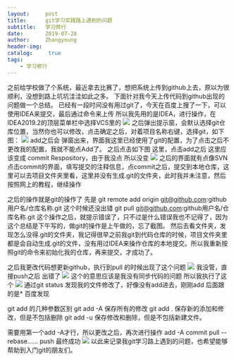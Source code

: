 ```yaml
---
layout:     post
title:      git学习实践路上遇到的问题
subtitle:   学习修行
date:       2019-07-28
author:     Zhangyoung
header-img: 
catalog: 	 true
tags:
    - 学习修行
---
```



之前给学校做了个系统，最近拿去比赛了，想把系统上传到github上去，原以为很顺利，没想到路上坑坑洼洼如此之多。
下面针对我今天上传代码到github出现的问题做一个总结。
已经有一段时间没有用过git了，今天在百度上搜了一下，可以使用IDEA来提交，最后通过命令来上传
所以我先用的是IDEA，进行操作，在IDEA2019.2的顶层菜单栏中选择VCS里的
![](https://img-blog.csdnimg.cn/20190728180637605.png?x-oss-process=image/watermark,type_ZmFuZ3poZW5naGVpdGk,shadow_10,text_aHR0cHM6Ly9ibG9nLmNzZG4ubmV0L3FxXzM3MzgwNTc1,size_16,color_FFFFFF,t_70)
之后弹出提示窗，会默认选择git仓库位置，当然你也可以修改，点击确定之后，对着项目名称右键，选择git，如下图：
![](https://img-blog.csdnimg.cn/20190728180729890.png?x-oss-process=image/watermark,type_ZmFuZ3poZW5naGVpdGk,shadow_10,text_aHR0cHM6Ly9ibG9nLmNzZG4ubmV0L3FxXzM3MzgwNTc1,size_16,color_FFFFFF,t_70)
add之后会 弹窗出来，界面我这里已经使用了git的配置，为了点击之后不更改我的配置，我就不能点Add了。
之后点击如下图  这里，点击add之后 这里应该变成 commit Respository，由于我没点 所以没变
![](https://img-blog.csdnimg.cn/20190728180832764.png?x-oss-process=image/watermark,type_ZmFuZ3poZW5naGVpdGk,shadow_10,text_aHR0cHM6Ly9ibG9nLmNzZG4ubmV0L3FxXzM3MzgwNTc1,size_16,color_FFFFFF,t_70)
之后的界面就有点像SVN点击commit的界面，填写提交的注释信息，点commit之后，提交到本地仓库，这里可以去项目文件夹里看，这里并没有生成.git的文件夹，此时我并未注意，然后按照网上的教程，继续操作

之后的操作就是git的操作了 
先是    git remote add origin git@github.com:github用户名/仓库名称.git
这个时候还没出错
 git pull git@github.com:github用户名/仓库名称.git
这个操作之后，就提示错误了，只不过是什么错误我也不记得了，因为这个总结是下午写的，做git的操作是上午做的，忘了截图。
然后去看文件夹，发现怎么没得.git的文件夹，我记得很早之前我git到代码仓库的时候，项目文件夹里都是会自动生成.git的文件，没有用过IDEA来操作仓库的本地提交。所以我重新按照git的命令来初始化我的仓库，再来提交，才成功了。

之后我更改代码想更新github，执行到pull 的时候出现了这个问题
![](https://img-blog.csdnimg.cn/2019072818090452.png?x-oss-process=image/watermark,type_ZmFuZ3poZW5naGVpdGk,shadow_10,text_aHR0cHM6Ly9ibG9nLmNzZG4ubmV0L3FxXzM3MzgwNTc1,size_16,color_FFFFFF,t_70)
我没管，直接push之后 出错了
![](https://img-blog.csdnimg.cn/201907281809207.png)
这个的意思应该是我没有同步代码的问题
所以我执行了这个
![](https://img-blog.csdnimg.cn/20190728180931226.png)
通过git status 发现我的文件修改了，好像没有add进去，刚刚add 后面跟的是*
百度发现

git add 的几种参数区别
git add -A 保存所有的修改
git add . 保存新的添加和修改，但是不包括删除
git add -u 保存修改和删除，但是不包括新建文件。

需要用第一个add -A才行，所以更改之后，再次进行操作
add -A
commit
pull --rebase……
push
最终成功
![](https://img-blog.csdnimg.cn/20190728180943164.png)
以此来记录我git学习路上遇到的问题，也希望能够帮助到入门git的朋友们。
